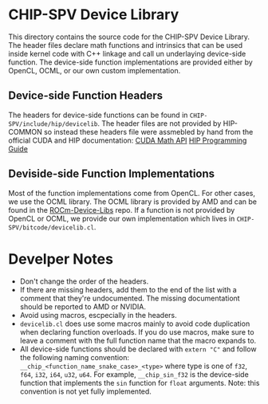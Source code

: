 # CHIP-SPV Device Library

This directory contains the source code for the CHIP-SPV Device Library. The header files declare math functions and intrinsics that can be used inside kernel code with C++ linkage and call un underlaying device-side function. The device-side function implementations are provided either by OpenCL, OCML, or our own custom implementation. 

## Device-side Function Headers
The headers for device-side functions can be found in `CHIP-SPV/include/hip/devicelib`. The header files are not provided by HIP-COMMON so instead these headers file were assmebled by hand from the official CUDA and HIP documentation:
[CUDA Math API](https://docs.nvidia.com/cuda/cuda-math-api/index.html)
[HIP Programming Guide](https://docs.amd.com/bundle/HIP-Programming-Guide-v5.0/page/Programming_with_HIP.html)

## Deviside-side Function Implementations
Most of the function implementations come from OpenCL. For other cases, we use the OCML library. The OCML library is provided by AMD and can be found in the [ROCm-Device-Libs](https://github.com/RadeonOpenCompute/ROCm-Device-Libs) repo. 
If a function is not provided by OpenCL or OCML, we provide our own implementation which lives in `CHIP-SPV/bitcode/devicelib.cl`.

# Develper Notes
* Don't change the order of the headers.
* If there are missing headers, add them to the end of the list with a comment that they're undocumented. The missing documentationt should be reported to AMD or NVIDIA. 
* Avoid using macros, escpecially in the headers.
* `devicelib.cl` does use some macros mainly to avoid code duplication when declaring function overloads. If you do use macros, make sure to leave a comment with the full function name that the macro expands to.
* All device-side functions should be declared with `extern "C"` and follow the following naming convention: `__chip_<function_name_snake_case>_<type>` where type is one of `f32`, `f64`, `i32`, `i64`, `u32`, `u64`. For example, `__chip_sin_f32` is the device-side function that implements the `sin` function for `float` arguments. Note: this convention is not yet fully implemented.